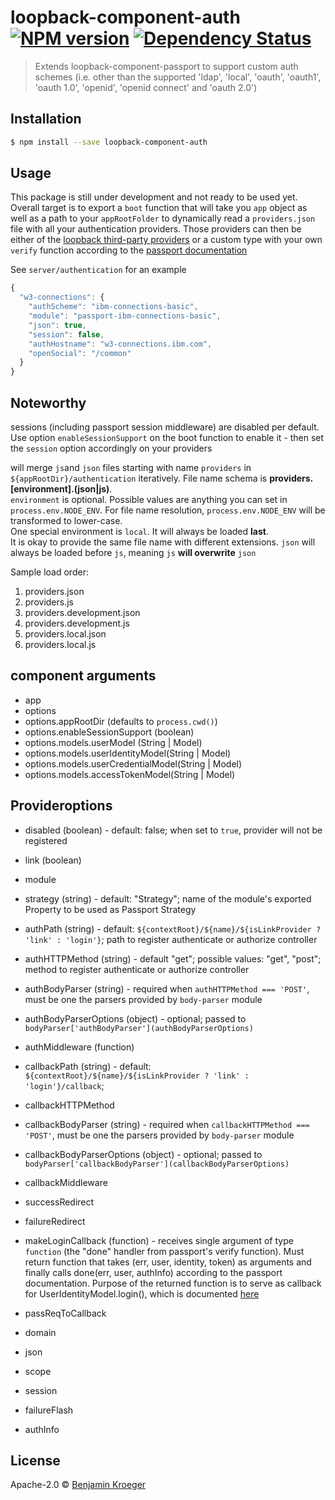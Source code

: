 # loopback-component-auth [![NPM version][npm-image]][npm-url] [![Dependency Status][daviddm-image]][daviddm-url]
> Extends loopback-component-passport to support custom auth schemes (i.e. other than the supported 'ldap', 'local', 'oauth', 'oauth1', 'oauth 1.0', 'openid', 'openid connect' and 'oauth 2.0')

## Installation

```sh
$ npm install --save loopback-component-auth
```

## Usage
This package is still under development and not ready to be used yet. Overall target is to export a
`boot` function that will take you `app` object as well as a path to your `appRootFolder` to
dynamically read a `providers.json` file with all your authentication providers. Those providers can
then be either of the [loopback third-party providers](https://docs.strongloop.com/pages/releaseview.action?pageId=3836277#Third-partylogin(Passport)-Configuringthird-partyproviders)
or a custom type with your own `verify` function according to the [passport documentation](http://passportjs.org/docs)

See `server/authentication` for an example

```js
{
  "w3-connections": {
    "authScheme": "ibm-connections-basic",
    "module": "passport-ibm-connections-basic",
    "json": true,
    "session": false,
    "authHostname": "w3-connections.ibm.com",
    "openSocial": "/common"
  }
}
```

## Noteworthy
sessions (including passport session middleware) are disabled per default.
Use option `enableSessionSupport` on the boot function to enable it - then set the 
`session` option accordingly on your providers

will merge `js`and `json` files starting with name  `providers` in `${appRootDir}/authentication`
iteratively. File name schema is **providers.[environment].(json|js)**.  
`environment` is optional. Possible values are anything you can set in `process.env.NODE_ENV`.
For file name resolution, `process.env.NODE_ENV` will be transformed to lower-case.  
One special environment is `local`. It will always be loaded **last**.  
It is okay to provide the same file name with different extensions. `json` will always be loaded before
`js`, meaning `js` **will overwrite** `json`

Sample load order:
1. providers.json
2. providers.js
3. providers.development.json
4. providers.development.js
5. providers.local.json
6. providers.local.js

## component arguments
- app
- options
- options.appRootDir (defaults to `process.cwd()`)
- options.enableSessionSupport (boolean)
- options.models.userModel (String | Model)
- options.models.userIdentityModel(String | Model)
- options.models.userCredentialModel(String | Model)
- options.models.accessTokenModel(String | Model)

## Provideroptions
- disabled (boolean) - default: false; when set to `true`, provider will not be registered
- link (boolean)
- module
- strategy (string) - default: "Strategy"; name of the module's exported Property to be used as Passport Strategy

- authPath (string) - default: `${contextRoot}/${name}/${isLinkProvider ? 'link' : 'login'}`; path to register authenticate or authorize controller
- authHTTPMethod (string) - default "get"; possible values: "get", "post"; method to register authenticate or authorize controller
- authBodyParser (string) - required when `authHTTPMethod === 'POST'`, must be one the parsers provided by `body-parser` module
- authBodyParserOptions (object) - optional; passed to `bodyParser['authBodyParser'](authBodyParserOptions)`
- authMiddleware (function)

- callbackPath (string) - default: `${contextRoot}/${name}/${isLinkProvider ? 'link' : 'login'}/callback`;
- callbackHTTPMethod
- callbackBodyParser (string) - required when `callbackHTTPMethod === 'POST'`, must be one the parsers provided by `body-parser` module
- callbackBodyParserOptions (object) - optional; passed to `bodyParser['callbackBodyParser'](callbackBodyParserOptions)`
- callbackMiddleware

- successRedirect
- failureRedirect
- makeLoginCallback (function) - receives single argument of type `function` (the "done" handler from passport's verify function).
Must return function that takes (err, user, identity, token) as arguments and finally calls
done(err, user, authInfo) according to the passport documentation.
Purpose of the returned function is to serve as callback for UserIdentityModel.login(),
which is documented [here](https://apidocs.strongloop.com/loopback-component-passport/#useridentity-login)
- passReqToCallback
- domain
- json
- scope
- session
- failureFlash
- authInfo


## License

Apache-2.0 © [Benjamin Kroeger]()


[npm-image]: https://badge.fury.io/js/loopback-component-auth.svg
[npm-url]: https://npmjs.org/package/loopback-component-auth
[travis-image]: https://travis-ci.org/benkroeger/loopback-component-auth.svg?branch=master
[travis-url]: https://travis-ci.org/benkroeger/loopback-component-auth
[daviddm-image]: https://david-dm.org/benkroeger/loopback-component-auth.svg?theme=shields.io
[daviddm-url]: https://david-dm.org/benkroeger/loopback-component-auth

